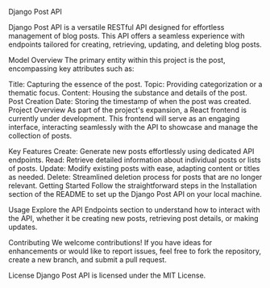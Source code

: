 Django Post API

Django Post API is a versatile RESTful API designed for effortless management of blog posts. This API offers a seamless experience with endpoints tailored for creating, retrieving, updating, and deleting blog posts.

Model Overview
The primary entity within this project is the post, encompassing key attributes such as:

Title: Capturing the essence of the post.
Topic: Providing categorization or a thematic focus.
Content: Housing the substance and details of the post.
Post Creation Date: Storing the timestamp of when the post was created.
Project Overview
As part of the project's expansion, a React frontend is currently under development. This frontend will serve as an engaging interface, interacting seamlessly with the API to showcase and manage the collection of posts.

Key Features
Create: Generate new posts effortlessly using dedicated API endpoints.
Read: Retrieve detailed information about individual posts or lists of posts.
Update: Modify existing posts with ease, adapting content or titles as needed.
Delete: Streamlined deletion process for posts that are no longer relevant.
Getting Started
Follow the straightforward steps in the Installation section of the README to set up the Django Post API on your local machine.

Usage
Explore the API Endpoints section to understand how to interact with the API, whether it be creating new posts, retrieving post details, or making updates.

Contributing
We welcome contributions! If you have ideas for enhancements or would like to report issues, feel free to fork the repository, create a new branch, and submit a pull request.

License
Django Post API is licensed under the MIT License.
